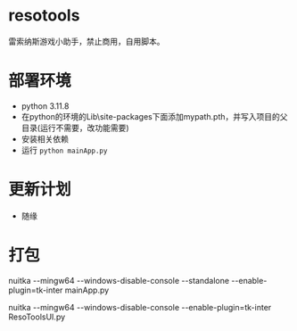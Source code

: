 <!--
 * @Author: Achetair
 * @Date: 2024-03-11 22:12:32
 * @LastEditors: Achetair
 * @LastEditTime: 2024-03-15 01:40:21
 * @Description: 
-->
# resotools
 
雷索纳斯游戏小助手，禁止商用，自用脚本。

# 部署环境

* python 3.11.8
* 在python的环境的Lib\site-packages下面添加mypath.pth，并写入项目的父目录(运行不需要，改功能需要)
* 安装相关依赖 
* 运行 <code>python mainApp.py</code>

# 更新计划

* 随缘

# 打包

nuitka --mingw64 --windows-disable-console --standalone --enable-plugin=tk-inter mainApp.py

nuitka --mingw64 --windows-disable-console --enable-plugin=tk-inter ResoToolsUI.py